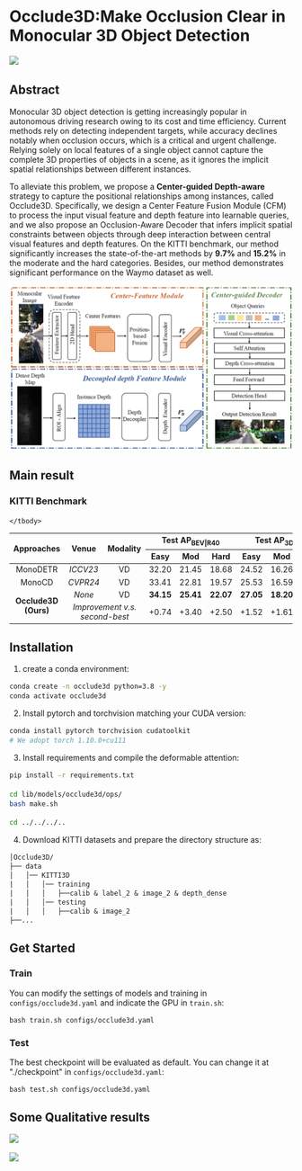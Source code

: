 # Occlude3D:Make Occlusion Clear in Monocular 3D Object Detection

![](C:\Users\13908\Desktop\Occulde3D\Imgs\Fig1.png)

## Abstract

Monocular 3D object detection is getting increasingly popular in autonomous driving research owing to its cost and time efficiency. Current methods rely on detecting independent targets, while accuracy declines notably when occlusion occurs, which is a critical and urgent challenge. Relying solely on local features of a single object cannot capture the complete 3D properties of objects in a scene, as it ignores the implicit spatial relationships between different instances. 

To alleviate this problem, we propose a **Center-guided Depth-aware** strategy to capture the positional relationships among instances, called Occlude3D.  Specifically, we design a Center Feature Fusion Module (CFM)  to process the input visual feature and depth feature into learnable queries, and we also propose an Occlusion-Aware Decoder that infers implicit spatial constraints between objects through deep interaction between central visual features and depth features. On the KITTI benchmark, our method significantly increases the state-of-the-art methods by **9.7\%** and **15.2\%** in the moderate and the hard categories. Besides, our method demonstrates significant performance on the Waymo dataset as well.

![](\Imgs\Fig2.png)

## Main result
### KITTI Benchmark

<table>
    <thead>
        <tr>
            <th rowspan="2" style="text-align:center;">Approaches</th>
            <th rowspan="2" style="text-align:center;">Venue</th>
            <th rowspan="2" style="text-align:center;">Modality</th>
            <th colspan="3" style="text-align:center;">Test AP<sub>BEV|R40</sub></th>
            <th colspan="3" style="text-align:center;">Test AP<sub>3D|R40</sub></th>
            <th colspan="3" style="text-align:center;">Val AP<sub>BEV|R40</sub></th>
        </tr>
        <tr>
            <th style="text-align:center;">Easy</th>
            <th style="text-align:center;">Mod</th>
            <th style="text-align:center;">Hard</th>
            <th style="text-align:center;">Easy</th>
            <th style="text-align:center;">Mod</th>
            <th style="text-align:center;">Hard</th>
            <th style="text-align:center;">Easy</th>
            <th style="text-align:center;">Mod</th>
            <th style="text-align:center;">Hard</th>
        </tr>
    </thead>
    <tbody>
        <tr>
            <td style="text-align:center;">MonoDETR</td>
            <td style="text-align:center;"><i>ICCV23</i></td>
            <td style="text-align:center;">VD</td>
            <td style="text-align:center;">32.20</td>
            <td style="text-align:center;">21.45</td>
            <td style="text-align:center;">18.68</td>
            <td style="text-align:center;">24.52</td>
            <td style="text-align:center;">16.26</td>
            <td style="text-align:center;">13.93</td>
            <td style="text-align:center;">28.84</td>
            <td style="text-align:center;">20.61</td>
            <td style="text-align:center;">16.38</td>
        </tr>
        <tr>
            <td style="text-align:center;">MonoCD</td>
            <td style="text-align:center;"><i>CVPR24</i></td>
            <td style="text-align:center;">VD</td>
            <td style="text-align:center;">33.41</td>
            <td style="text-align:center;">22.81</td>
            <td style="text-align:center;">19.57</td>
            <td style="text-align:center;">25.53</td>
            <td style="text-align:center;">16.59</td>
            <td style="text-align:center;">14.53</td>
            <td style="text-align:center;">28.34</td>
            <td style="text-align:center;">20.85</td>
            <td style="text-align:center;">16.13</td>
        </tr>
        <tr>
            <td rowspan="2" style="text-align:center;"><b>Occlude3D (Ours)</b></td>
            <td style="text-align:center;"><i>None</i></td>
            <td style="text-align:center;">VD</td>
            <td style="text-align:center;"><b>34.15</b></td>
            <td style="text-align:center;"><b>25.41</b></td>
            <td style="text-align:center;"><b>22.07</b></td>
            <td style="text-align:center;"><b>27.05</b></td>
            <td style="text-align:center;"><b>18.20</b></td>
            <td style="text-align:center;"><b>16.75</b></td>
            <td style="text-align:center;"><b>30.76</b></td>
            <td style="text-align:center;"><b>23.15</b></td>
            <td style="text-align:center;"><b>19.23</b></td>
        </tr>
        <tr>
            <td colspan="2" style="text-align:center;"><i>Improvement v.s. second-best</i></td>
            <td style="text-align:center;">+0.74</td>
            <td style="text-align:center;">+3.40</td>
            <td style="text-align:center;">+2.50</td>
            <td style="text-align:center;">+1.52</td>
            <td style="text-align:center;">+1.61</td>
            <td style="text-align:center;">+2.22</td>
            <td style="text-align:center;">+2.32</td>
            <td style="text-align:center;">+2.30</td>
            <td style="text-align:center;">+3.10</td>
    </tr>

    </tbody>
</table>




## Installation

1. create a conda environment:

```bash
conda create -n occlude3d python=3.8 -y
conda activate occlude3d
```

2. Install pytorch and torchvision matching your CUDA version:

```bash
conda install pytorch torchvision cudatoolkit
# We adopt torch 1.10.0+cu111
```

3. Install requirements and compile the deformable attention:

```bash
pip install -r requirements.txt

cd lib/models/occlude3d/ops/
bash make.sh

cd ../../../..
```

4. Download KITTI datasets and prepare the directory structure as:

```
│Occlude3D/
├── data
│   │── KITTI3D
|   │   │── training
|   │   │   ├──calib & label_2 & image_2 & depth_dense
|   │   │── testing
|   │   │   ├──calib & image_2
├──...
```



## Get Started

### Train

You can modify the settings of models and training in `configs/occlude3d.yaml` and indicate the GPU in `train.sh`:

    bash train.sh configs/occlude3d.yaml 

### Test

The best checkpoint will be evaluated as default. You can change it at "./checkpoint" in `configs/occlude3d.yaml`:

```
bash test.sh configs/occlude3d.yaml
```



## Some Qualitative results

![](C:\Users\13908\Desktop\Occulde3D\Imgs\Fig3.png)



![](C:\Users\13908\Desktop\Occulde3D\Imgs\Fig4.png)
